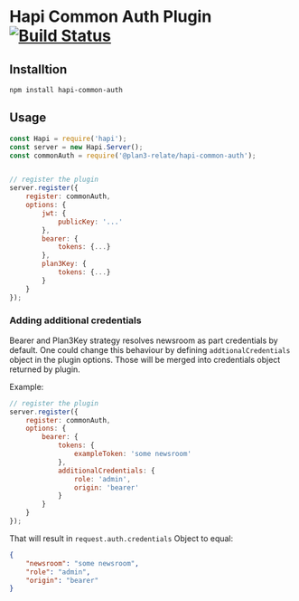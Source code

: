 # Hapi Common Auth Plugin [![Build Status](https://travis-ci.org/plan3/cls-named-logger.svg?branch=master)](https://travis-ci.org/plan3/hapi-common-auth)

## Installtion

`npm install hapi-common-auth`

## Usage

```javascript
const Hapi = require('hapi');
const server = new Hapi.Server();
const commonAuth = require('@plan3-relate/hapi-common-auth');


// register the plugin
server.register({
    register: commonAuth,
    options: {
        jwt: {
            publicKey: '...'
        },
        bearer: {
            tokens: {...}
        },
        plan3Key: {
            tokens: {...}
        }
    }
});
```

### Adding additional credentials

Bearer and Plan3Key strategy resolves newsroom as part credentials by default. One could change this behaviour
by defining `addtionalCredentials` object in the plugin options. Those will be merged into credentials object
returned by plugin.

Example:

```javascript
// register the plugin
server.register({
    register: commonAuth,
    options: {
        bearer: {
            tokens: {
                exampleToken: 'some newsroom'
            },
            additionalCredentials: {
                role: 'admin',
                origin: 'bearer'
            }
        }
    }
});
```

That will result in `request.auth.credentials` Object to equal:

```json
{
    "newsroom": "some newsroom",
    "role": "admin",
    "origin": "bearer"
}
```
